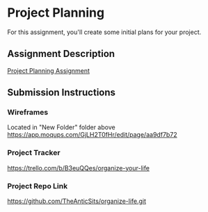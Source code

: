 # Project Planning
For this assignment, you'll create some initial plans for your project.

## Assignment Description
[Project Planning Assignment](https://education.launchcode.org/liftoff/assignments/planning/)

## Submission Instructions

### Wireframes
Located in "New Folder" folder above
https://app.moqups.com/GjLH2T0fHr/edit/page/aa9df7b72

### Project Tracker

https://trello.com/b/B3euQQes/organize-your-life
### Project Repo Link
https://github.com/TheAnticSits/organize-life.git
